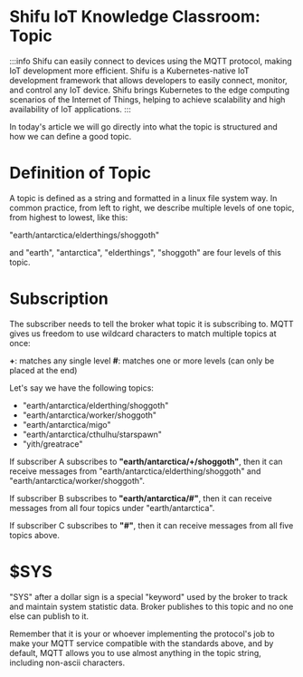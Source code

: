 # Shifu IoT Knowledge Classroom: Topic

:::info
Shifu can easily connect to devices using the MQTT protocol, making IoT development more efficient. Shifu is a Kubernetes-native IoT development framework that allows developers to easily connect, monitor, and control any IoT device. Shifu brings Kubernetes to the edge computing scenarios of the Internet of Things, helping to achieve scalability and high availability of IoT applications. 
:::

In today's article we will go directly into what the topic is structured and how we can define a good topic.

# Definition of Topic
A topic is defined as a string and formatted in a linux file system way. In common practice, from left to right, we describe multiple levels of one topic, from highest to lowest, like this:

"earth/antarctica/elderthings/shoggoth"

and "earth", "antarctica", "elderthings", "shoggoth" are four levels of this topic.

# Subscription
The subscriber needs to tell the broker what topic it is subscribing to. MQTT gives us freedom to use wildcard characters to match multiple topics at once:

**+**: matches any single level
**#**: matches one or more levels (can only be placed at the end)

Let's say we have the following topics:
- "earth/antarctica/elderthing/shoggoth"
- "earth/antarctica/worker/shoggoth"
- "earth/antarctica/migo"
- "earth/antarctica/cthulhu/starspawn"
- "yith/greatrace"

If subscriber A subscribes to **"earth/antarctica/+/shoggoth"**, then it can receive messages from "earth/antarctica/elderthing/shoggoth" and "earth/antarctica/worker/shoggoth".

If subscriber B subscribes to **"earth/antarctica/#"**, then it can receive messages from all four topics under "earth/antarctica".

If subscriber C subscribes to **"#"**, then it can receive messages from all five topics above.

# $SYS
"SYS" after a dollar sign is a special "keyword" used by the broker to track and maintain system statistic data. Broker publishes to this topic and no one else can publish to it.

Remember that it is your or whoever implementing the protocol's job to make your MQTT service compatible with the standards above, and by default, MQTT allows you to use almost anything in the topic string, including non-ascii characters.
